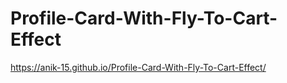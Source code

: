 # Profile-Card-With-Fly-To-Cart-Effect
https://anik-15.github.io/Profile-Card-With-Fly-To-Cart-Effect/
